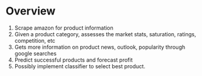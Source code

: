 Overview
========
1. Scrape amazon for product information
2. Given a product category, assesses the market stats, saturation, ratings, competition, etc
3. Gets more information on product news, outlook, popularity through google searches
4. Predict successful products and forecast profit
5. Possibly implement classifier to select best product. 